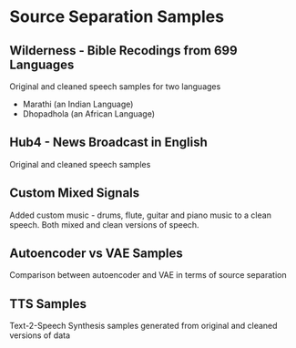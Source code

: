 # Source Separation Samples

## Wilderness - Bible Recodings from 699 Languages
Original and cleaned speech samples for two languages
- Marathi (an Indian Language)
- Dhopadhola (an African Language)

## Hub4 - News Broadcast in English
Original and cleaned speech samples

## Custom Mixed Signals
Added custom music - drums, flute, guitar and piano music to a clean speech. Both mixed and clean versions of speech. 

## Autoencoder vs VAE Samples
Comparison between autoencoder and VAE in terms of source separation

## TTS Samples
Text-2-Speech Synthesis samples generated from original and cleaned versions of data
